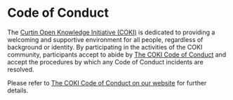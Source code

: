 # Code of Conduct

The [Curtin Open Knowledge Initiative (COKI)](https://openknowledge.community/) is dedicated to providing a welcoming and supportive environment for all people, regardless of background or identity. By participating in the activities of the COKI community, participants accept to abide by [The COKI Code of Conduct](https://openknowledge.community/about-coki/code-of-conduct/) and accept the procedures by which any Code of Conduct incidents are resolved.

Please refer to [The COKI Code of Conduct on our website](https://openknowledge.community/about-coki/code-of-conduct/) for further details.
